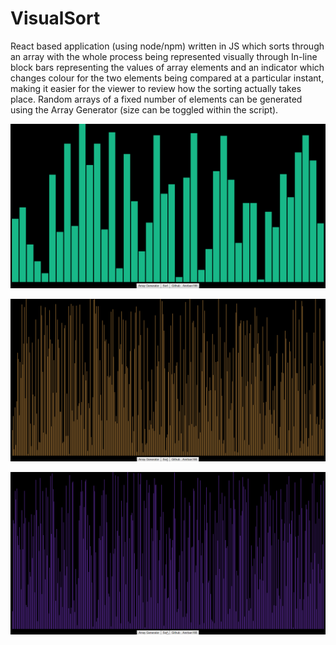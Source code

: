 # VisualSort 
React based application (using node/npm) written in JS which sorts through an array with the whole process being represented visually through In-line block bars representing the values of array elements and an indicator which changes colour for the two elements being compared at a particular instant, making it easier for the viewer to review how the sorting actually takes place. Random arrays of a fixed number of elements can be generated using the Array Generator (size can be toggled within the script).

![Small array sort visual](Misc/Work_Screens/VisualSort_smallarray.gif)

![Large array sort visual](Misc/Work_Screens/VisualSort_largearray.gif)

![Large array sort visual](Misc/Work_Screens/VisualSort_largearray2.gif)
